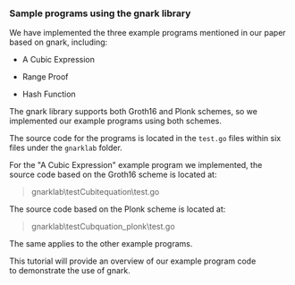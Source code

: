 ### Sample programs using the gnark library

We have implemented the three example programs mentioned in our paper based on gnark, including:

* A Cubic Expression

* Range Proof

* Hash Function

The gnark library supports both Groth16 and Plonk schemes, so we implemented our example programs using both schemes.&#x20;

The source code for the programs is located in the `test.go` files within six files under the `gnarklab` folder.

For the "A Cubic Expression" example program we implemented, the source code based on the Groth16 scheme is located at:

> gnarklab\testCubitequation\test.go

The source code based on the Plonk scheme is located at:

> gnarklab\testCubquation_plonk\test.go

The same applies to the other example programs.

This tutorial will provide an overview of our example program code to demonstrate the use of gnark.

